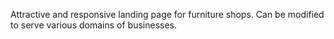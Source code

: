 Attractive and responsive landing page for furniture shops.
Can be modified to serve various domains of businesses.
